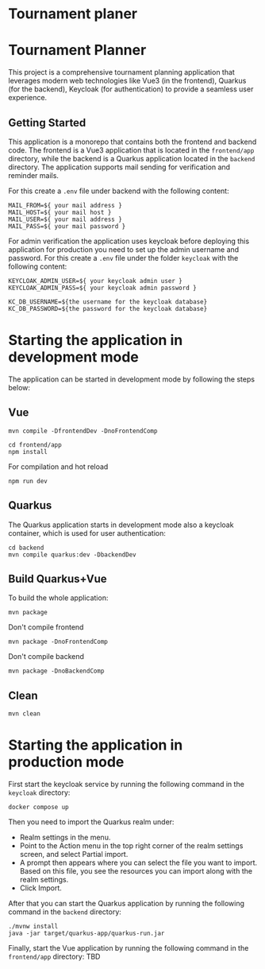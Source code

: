 # Tournament planer

# Tournament Planner

This project is a comprehensive tournament planning application that leverages modern web technologies like Vue3 (in the frontend), 
Quarkus (for the backend), Keycloak (for authentication) to provide a seamless user experience.

## Getting Started
This application is a monorepo that contains both the frontend and backend code. The frontend is a Vue3 application that 
is located in the `frontend/app` directory, while the backend is a Quarkus application located in the `backend` directory.
The application supports mail sending for verification and reminder mails.

For this create a `.env` file under backend with the following content:
```
MAIL_FROM=${ your mail address }
MAIL_HOST=${ your mail host }
MAIL_USER=${ your mail address }
MAIL_PASS=${ your mail password }
```
For admin verification the application uses keycloak before deploying this application for production you need to 
set up the admin username and password. For this create a `.env` file under the folder `keycloak` with the following content:
```env
KEYCLOAK_ADMIN_USER=${ your keycloak admin user }
KEYCLOAK_ADMIN_PASS=${ your keycloak admin password }

KC_DB_USERNAME=${the username for the keycloak database}
KC_DB_PASSWORD=${the password for the keycloak database}
```

# Starting the application in development mode
The application can be started in development mode by following the steps below:
## Vue
```shell
mvn compile -DfrontendDev -DnoFrontendComp
```

```shell
cd frontend/app
npm install
```

For compilation and hot reload
```shell
npm run dev
```

## Quarkus
The Quarkus application starts in development mode also a keycloak container, which is used for user authentication:
```shell
cd backend
mvn compile quarkus:dev -DbackendDev
```

## Build Quarkus+Vue
To build the whole application:
```shell
mvn package
```

Don't compile frontend
```shell
mvn package -DnoFrontendComp
```
Don't compile backend
```shell
mvn package -DnoBackendComp
```

## Clean
```shell
mvn clean
```

# Starting the application in production mode
First start the keycloak service by running the following command in the `keycloak` directory:
```shell
docker compose up
```
Then you need to import the Quarkus realm under:
- Realm settings in the menu.
- Point to the Action menu in the top right corner of the realm settings screen, and select Partial import.
- A prompt then appears where you can select the file you want to import. 
  Based on this file, you see the resources you can import along with the realm settings.
- Click Import.

After that you can start the Quarkus application by running the following command in the `backend` directory:
```shell
./mvnw install
java -jar target/quarkus-app/quarkus-run.jar
```

Finally, start the Vue application by running the following command in the `frontend/app` directory:
TBD

